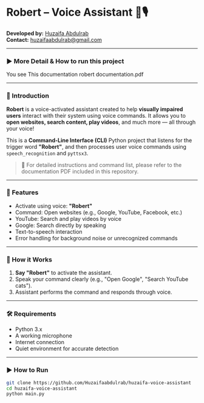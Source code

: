 # Robert – Voice Assistant 🧠🎙️

**Developed by:** [Huzaifa Abdulrab](https://github.com/Huzaifaabdulrab)  
**Contact:** huzaifaabdulrab@gmail.com

---

### ▶️ More Detail & How to run this project
You see This documentation robert documentation.pdf

---

### 🎯 Introduction

**Robert** is a voice-activated assistant created to help **visually impaired users** interact with their system using voice commands. It allows you to **open websites, search content, play videos**, and much more — all through your voice!

This is a **Command-Line Interface (CLI)** Python project that listens for the trigger word **"Robert"**, and then processes user voice commands using `speech_recognition` and `pyttsx3`.

> 📄 For detailed instructions and command list, please refer to the documentation PDF included in this repository.

---

### 🚀 Features

- Activate using voice: **"Robert"**
- Command: Open websites (e.g., Google, YouTube, Facebook, etc.)
- YouTube: Search and play videos by voice
- Google: Search directly by speaking
- Text-to-speech interaction
- Error handling for background noise or unrecognized commands

---

### 🧠 How it Works

1. **Say "Robert"** to activate the assistant.
2. Speak your command clearly (e.g., "Open Google", "Search YouTube cats").
3. Assistant performs the command and responds through voice.

---

### 🛠 Requirements

- Python 3.x
- A working microphone
- Internet connection
- Quiet environment for accurate detection

---



### ▶️ How to Run

```bash
git clone https://github.com/Huzaifaabdulrab/huzaifa-voice-assistant
cd huzaifa-voice-assistant
python main.py
